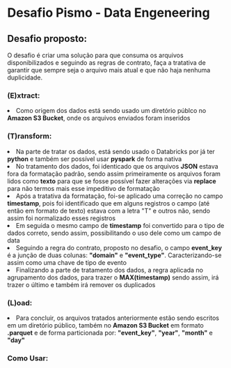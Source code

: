 # Desafio Pismo - Data Engeneering

<h2>Desafio proposto:</h2>

O desafio é criar uma solução para que consuma os arquivos disponibilizados e seguindo as regras de contrato, faça a tratativa de garantir que sempre seja o arquivo mais atual e que não haja nenhuma duplicidade.

<h3>(E)xtract:</h3>
<li>Como origem dos dados está sendo usado um diretório públco no <b>Amazon S3 Bucket</b>, onde os arquivos enviados foram inseridos</li>

<h3>(T)ransform:</h3>
<li>Na parte de tratar os dados, está sendo usado o Databricks por já ter <b>python</b> e também ser possível usar <b>pyspark</b> de forma nativa</li>
<li>No tratamento dos dados, foi identicado que os arquivos <b>JSON</b> estava fora da formatação padrão, sendo assim primeiramente os arquivos foram lidos como <b>texto</b> para que se fosse possível fazer alterações via <b>replace</b> para não termos mais esse impeditivo de formatação</li>
<li>Após a tratativa da formatação, foi-se aplicado uma correção no campo <b>timestamp</b>, pois foi identificado que em alguns registros o campo (até então em formato de texto) estava com a letra "T" e outros não, sendo assim foi normalizado esses registros</li>
<li>Em seguida o mesmo campo de <b>timestamp</b> foi convertido para o tipo de dados correto, sendo assim, possibilitando o uso dele como um campo de data</li>
<li>Seguindo a regra do contrato, proposto no desafio, o campo <b>event_key</b> é a junção de duas colunas: <b>"domain"</b> e <b>"event_type"</b>. Caracterizando-se assim como uma chave de tipo de evento</b></li>
<li>Finalizando a parte de tratamento dos dados, a regra aplicada no agrupamento dos dados, para trazer o <b>MAX(timestamp)</b> sendo assim, irá trazer o último e também irá remover os duplicados</li>


<h3>(L)oad:</h3>
<li>Para concluir, os arquivos tratados anteriormente estão sendo escritos em um diretório público, também no <b>Amazon S3 Bucket</b> em formato <b>.parquet</b> e de forma particionada por: <b>"event_key"</b>, <b>"year"</b>, <b>"month"</b> e <b>"day"</b></li>

<h3>Como Usar:</h3>
